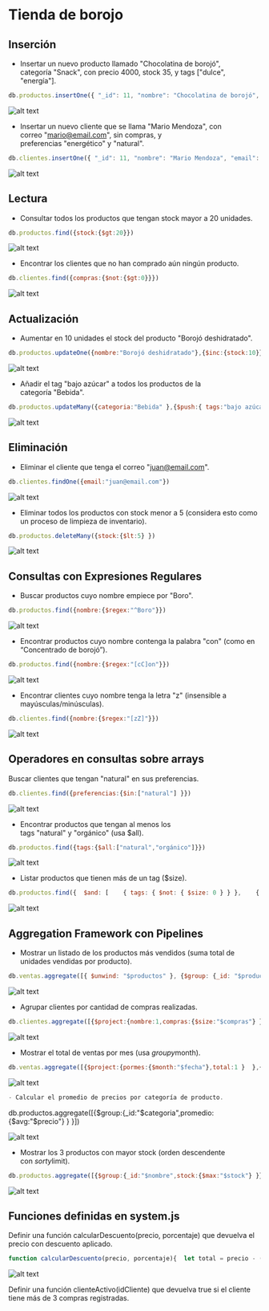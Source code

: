 # Tienda de borojo 

## Inserción 

- Insertar un nuevo producto llamado "Chocolatina de borojó", categoría "Snack", con precio 4000, stock 35, y tags ["dulce", "energía"].


```javascript
db.productos.insertOne({ "_id": 11, "nombre": "Chocolatina de borojó", "categoria": "Snack", "precio": 4000, "stock": 35, "tags": ["dulce", "energía"] })
```

![alt text](image.png)

- Insertar un nuevo cliente que se llama "Mario Mendoza", con correo "mario@email.com", sin compras, y preferencias "energético" y "natural".

```javascript
db.clientes.insertOne({ "_id": 11, "nombre": "Mario Mendoza", "email": "mario@email.com", "compras": [], "preferencias": ["natural", "energético"] })
```

![alt text](image-1.png)

## Lectura

- Consultar todos los productos que tengan stock mayor a 20 unidades.

```javascript
db.productos.find({stock:{$gt:20}})
```

![alt text](image-2.png)


- Encontrar los clientes que no han comprado aún ningún producto.

```javascript
db.clientes.find({compras:{$not:{$gt:0}}})
```

![alt text](image-3.png)

## Actualización
- Aumentar en 10 unidades el stock del producto "Borojó deshidratado".

```javascript
db.productos.updateOne({nombre:"Borojó deshidratado"},{$inc:{stock:10}})
```

![alt text](image-4.png)

- Añadir el tag "bajo azúcar" a todos los productos de la categoría "Bebida".

```javascript
db.productos.updateMany({categoria:"Bebida" },{$push:{ tags:"bajo azúcar"} })
```

![alt text](image-5.png)

## Eliminación

- Eliminar el cliente que tenga el correo "juan@email.com".
```javascript
db.clientes.findOne({email:"juan@email.com"})
```
![alt text](image-6.png)


- Eliminar todos los productos con stock menor a 5 (considera esto como un proceso de limpieza de inventario).

```javascript
db.productos.deleteMany({stock:{$lt:5} })
```
![alt text](image-7.png)


## Consultas con Expresiones Regulares

- Buscar productos cuyo nombre empiece por "Boro".

```javascript
db.productos.find({nombre:{$regex:"^Boro"}})
```
![alt text](image-8.png)

- Encontrar productos cuyo nombre contenga la palabra "con" (como en “Concentrado de borojó”).


```javascript
db.productos.find({nombre:{$regex:"[cC]on"}})
```

![alt text](image-9.png)

- Encontrar clientes cuyo nombre tenga la letra "z" (insensible a mayúsculas/minúsculas).

```javascript
db.clientes.find({nombre:{$regex:"[zZ]"}})
```
![alt text](image-10.png)

## Operadores en consultas sobre arrays

Buscar clientes que tengan "natural" en sus preferencias.

```javascript
db.clientes.find({preferencias:{$in:["natural"] }})
```

![alt text](image-11.png)

- Encontrar productos que tengan al menos los tags "natural" y "orgánico" (usa $all).

```javascript
db.productos.find({tags:{$all:["natural","orgánico"]}})
```

![alt text](image-12.png)

- Listar productos que tienen más de un tag ($size).
```javascript
db.productos.find({  $and: [    { tags: { $not: { $size: 0 } } },    { tags: { $not: { $size: 1 } } }  ]})
```
![alt text](image-13.png)

## Aggregation Framework con Pipelines

- Mostrar un listado de los productos más vendidos (suma total de unidades vendidas por producto).

```javascript
db.ventas.aggregate([{ $unwind: "$productos" }, {$group: {_id: "$productos.productoId",totalUnidadesVendidas: { $sum: "$productos.cantidad" }}},{ $sort: { totalUnidadesVendidas: -1 } }])
```

![alt text](image-14.png)

- Agrupar clientes por cantidad de compras realizadas.

```javascript
db.clientes.aggregate([{$project:{nombre:1,compras:{$size:"$compras"} } }])
```

![alt text](image-15.png)

- Mostrar el total de ventas por mes (usa $group y $month).

```javascript
db.ventas.aggregate([{$project:{pormes:{$month:"$fecha"},total:1 }  },{$group:{_id:"$pormes",total:{$sum:"$total"} } } ])
```

![alt text](image-16.png)

```javascript
- Calcular el promedio de precios por categoría de producto.
```
db.productos.aggregate([{$group:{_id:"$categoria",promedio:{$avg:"$precio"} } }])

![alt text](image-17.png)

- Mostrar los 3 productos con mayor stock (orden descendente con $sort y $limit).   

```javascript
db.productos.aggregate([{$group:{_id:"$nombre",stock:{$max:"$stock"} }},{$sort:{stock:-1}},{$limit:3} ])
```

 ![alt text](image-18.png)

## Funciones definidas en system.js
Definir una función calcularDescuento(precio, porcentaje) que devuelva el precio con descuento aplicado.

```javascript
function calcularDescuento(precio, porcentaje){  let total = precio - (precio * porcentaje )/100; return total};
```

![alt text](image-19.png)

Definir una función clienteActivo(idCliente) que devuelva true si el cliente tiene más de 3 compras registradas.


